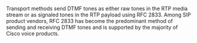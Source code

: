 Transport methods send DTMF tones as either raw tones in the RTP media stream or as signaled tones in the RTP payload using RFC 2833. Among SIP product vendors, RFC 2833 has become the predominant method of sending and receiving DTMF tones and is supported by the majority of Cisco voice products.